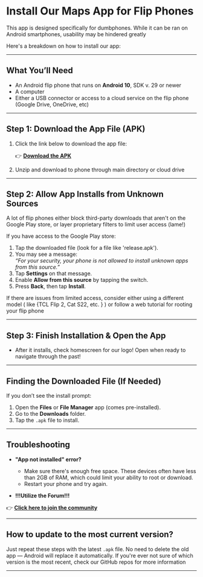 # Install Our Maps App for Flip Phones

This app is designed specifically for dumbphones. While it can be ran on Android smartphones, usability may be hindered greatly

Here's a breakdown on how to install our app:

---

## What You’ll Need

- An Android flip phone that runs on **Android 10**, SDK v. 29 or newer
- A computer
- Either a USB connector or access to a cloud service on the flip phone (Google Drive, OneDrive, etc)

---

## Step 1: Download the App File (APK)

1. Click the link below to download the app file:

   👉 **[Download the APK](./release-apk.zip)**  

2. Unzip and download to phone through main directory or cloud drive

---

## Step 2: Allow App Installs from Unknown Sources

A lot of flip phones either block third-party downloads that aren't on the Google Play store, or layer proprietary filters to limit user access (lame!)

If you have access to the Google Play store:
1. Tap the downloaded file (look for a file like 'release.apk').
2. You may see a message:  
   _“For your security, your phone is not allowed to install unknown apps from this source.”_
3. Tap **Settings** on that message.
4. Enable **Allow from this source** by tapping the switch.
5. Press **Back**, then tap **Install**.

If there are issues from limited access, consider either using a different model ( like {TCL Flip 2, Cat S22, etc. } ) or follow a web tutorial for rooting your flip phone

---

## Step 3: Finish Installation & Open the App

- After it installs, check homescreen for our logo! Open when ready to navigate through the past!

---

## Finding the Downloaded File (If Needed)

If you don’t see the install prompt:

1. Open the **Files** or **File Manager** app (comes pre-installed).
2. Go to the **Downloads** folder.
3. Tap the `.apk` file to install.

---

## Troubleshooting

- **"App not installed" error?**
  - Make sure there's enough free space. These devices often have less than 2GB of RAM, which could limit your ability to root or download.
  - Restart your phone and try again.
 
- **!!!Utilize the Forum!!!**

👉 **[Click here to join the community](https://anticomputer.club/forum)**  


---

## How to update to the most current version?

Just repeat these steps with the latest `.apk` file. No need to delete the old app — Android will replace it automatically. If you're ever not sure of which version is the most recent, check our GitHub repos for more information

---

